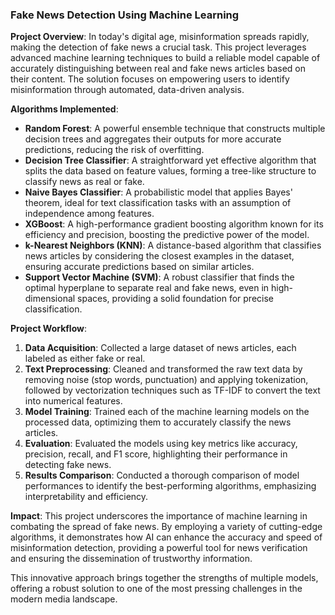 ### Fake News Detection Using Machine Learning

**Project Overview**:
In today's digital age, misinformation spreads rapidly, making the detection of fake news a crucial task. This project leverages advanced machine learning techniques to build a reliable model capable of accurately distinguishing between real and fake news articles based on their content. The solution focuses on empowering users to identify misinformation through automated, data-driven analysis.

**Algorithms Implemented**:
- **Random Forest**: A powerful ensemble technique that constructs multiple decision trees and aggregates their outputs for more accurate predictions, reducing the risk of overfitting.
- **Decision Tree Classifier**: A straightforward yet effective algorithm that splits the data based on feature values, forming a tree-like structure to classify news as real or fake.
- **Naive Bayes Classifier**: A probabilistic model that applies Bayes' theorem, ideal for text classification tasks with an assumption of independence among features.
- **XGBoost**: A high-performance gradient boosting algorithm known for its efficiency and precision, boosting the predictive power of the model.
- **k-Nearest Neighbors (KNN)**: A distance-based algorithm that classifies news articles by considering the closest examples in the dataset, ensuring accurate predictions based on similar articles.
- **Support Vector Machine (SVM)**: A robust classifier that finds the optimal hyperplane to separate real and fake news, even in high-dimensional spaces, providing a solid foundation for precise classification.

**Project Workflow**:
1. **Data Acquisition**: Collected a large dataset of news articles, each labeled as either fake or real.
2. **Text Preprocessing**: Cleaned and transformed the raw text data by removing noise (stop words, punctuation) and applying tokenization, followed by vectorization techniques such as TF-IDF to convert the text into numerical features.
3. **Model Training**: Trained each of the machine learning models on the processed data, optimizing them to accurately classify the news articles.
4. **Evaluation**: Evaluated the models using key metrics like accuracy, precision, recall, and F1 score, highlighting their performance in detecting fake news.
5. **Results Comparison**: Conducted a thorough comparison of model performances to identify the best-performing algorithms, emphasizing interpretability and efficiency.

**Impact**:
This project underscores the importance of machine learning in combating the spread of fake news. By employing a variety of cutting-edge algorithms, it demonstrates how AI can enhance the accuracy and speed of misinformation detection, providing a powerful tool for news verification and ensuring the dissemination of trustworthy information.

This innovative approach brings together the strengths of multiple models, offering a robust solution to one of the most pressing challenges in the modern media landscape.
